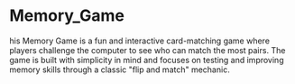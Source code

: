 # Memory_Game
his Memory Game is a fun and interactive card-matching game where players challenge the computer to see who can match the most pairs. The game is built with simplicity in mind and focuses on testing and improving memory skills through a classic "flip and match" mechanic.

